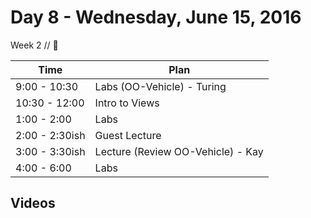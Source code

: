 # Day 8 - Wednesday, June 15, 2016 

Week 2 // :blue_heart:

Time       | Plan     |
----------------|-------
9:00 - 10:30  | Labs (OO-Vehicle) - Turing
10:30 - 12:00   | Intro to Views
1:00 - 2:00    | Labs
2:00 - 2:30ish    | Guest Lecture
3:00 - 3:30ish    | Lecture (Review OO-Vehicle) - Kay
4:00 - 6:00 | Labs

## Videos




